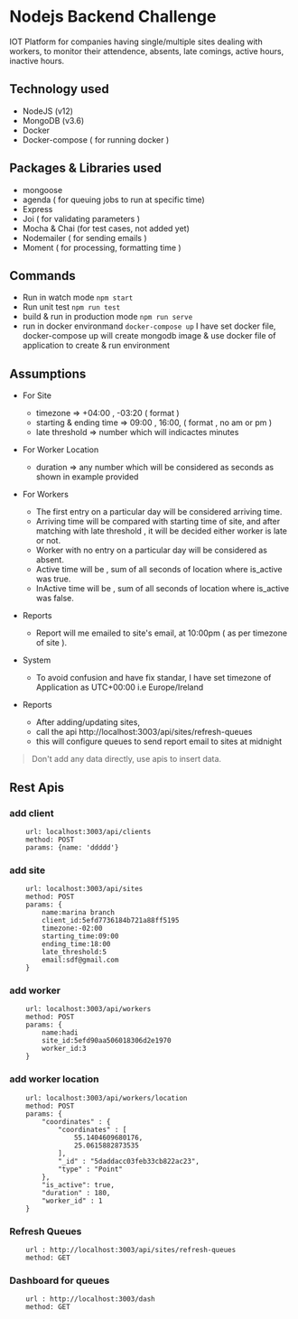 

# Nodejs Backend Challenge
IOT Platform for companies having single/multiple sites dealing with workers, to monitor their attendence, absents, late comings, active hours, inactive  hours.

## Technology used
- NodeJS (v12)
- MongoDB (v3.6)
- Docker
- Docker-compose  ( for running docker )

## Packages & Libraries used
- mongoose
- agenda ( for queuing jobs to run at specific time)
- Express
- Joi ( for validating parameters )
- Mocha & Chai (for test cases, not added yet)
- Nodemailer ( for sending emails )
- Moment ( for processing, formatting time )

## Commands
- Run in watch mode  ``` npm start ```
- Run unit test  ``` npm run test ```
- build & run in production mode ``` npm run serve ```
- run in docker environmand  ``` docker-compose up ``` I have set docker file, docker-compose up will create mongodb image & use docker file of application to create  & run environment


## Assumptions

- For Site
    * timezone => +04:00 , -03:20 ( format )
    * starting & ending time => 09:00 , 16:00,   ( format , no am or pm )
    * late threshold => number which will indicactes minutes


- For Worker Location
    * duration => any number which will be considered as seconds as  shown in example provided

- For Workers
    * The first entry on a particular day will be considered arriving time.
    * Arriving time will be compared with starting time of site, and after matching with late threshold , it will be decided  either worker is late or not.
    * Worker with no entry on a particular day will be considered as absent.
    * Active time will be , sum of all seconds of location where is_active was true.
    * InActive time will be , sum of all seconds of location where is_active was false.

- Reports
    * Report will me emailed to site's email, at 10:00pm ( as per timezone of site ).


- System
    * To avoid confusion and have fix standar, I have set timezone of Application as UTC+00:00 i.e Europe/Ireland

- Reports
    * After adding/updating sites,
    * call the api http://localhost:3003/api/sites/refresh-queues
    * this will configure queues to send report email to sites at midnight

> Don't add any data directly, use apis to insert data.


## Rest Apis
### add client
        url: localhost:3003/api/clients
        method: POST
        params: {name: 'ddddd'}

### add site
        url: localhost:3003/api/sites
        method: POST
        params: {
            name:marina branch
            client_id:5efd7736184b721a88ff5195
            timezone:-02:00
            starting_time:09:00
            ending_time:18:00
            late_threshold:5
            email:sdf@gmail.com
        }
### add worker
        url: localhost:3003/api/workers
        method: POST
        params: {
            name:hadi
            site_id:5efd90aa506018306d2e1970
            worker_id:3
        }
### add worker location
        url: localhost:3003/api/workers/location
        method: POST
        params: {
            "coordinates" : {
                "coordinates" : [ 
                    55.1404609680176, 
                    25.0615882873535
                ],
                "_id" : "5daddacc03feb33cb822ac23",
                "type" : "Point"
            },
            "is_active": true,
            "duration" : 180,
            "worker_id" : 1
        }
### Refresh Queues
        url : http://localhost:3003/api/sites/refresh-queues
        method: GET
### Dashboard for queues
        url : http://localhost:3003/dash
        method: GET

